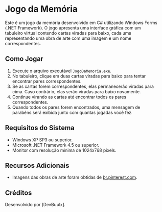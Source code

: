 # Jogo da Memória

Este é um jogo da memória desenvolvido em C# utilizando Windows Forms (.NET Framework). O jogo apresenta uma interface gráfica com um tabuleiro virtual contendo cartas viradas para baixo, cada uma representando uma obra de arte com uma imagem e um nome correspondentes.

## Como Jogar

1. Execute o arquivo executável `JogoDaMemoria.exe`.
2. No tabuleiro, clique em duas cartas viradas para baixo para tentar encontrar pares correspondentes.
3. Se as cartas forem correspondentes, elas permanecerão viradas para cima. Caso contrário, elas serão viradas para baixo novamente.
4. Continue virando as cartas até encontrar todos os pares correspondentes.
5. Quando todos os pares forem encontrados, uma mensagem de parabéns será exibida junto com quantas jogadas você fez.

## Requisitos do Sistema

- Windows XP SP3 ou superior.
- Microsoft .NET Framework 4.5 ou superior.
- Monitor com resolução mínima de 1024x768 pixels.

## Recursos Adicionais

- Imagens das obras de arte foram obtidas de [br.pinterest.com]().

## Créditos

Desenvolvido por [DevBuulx].
